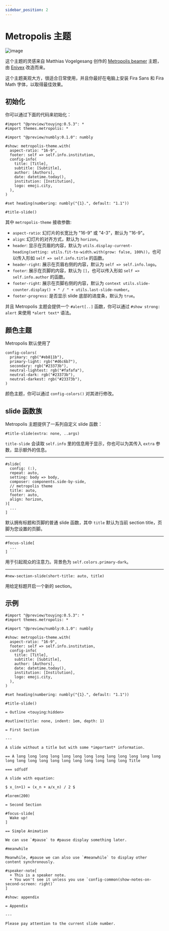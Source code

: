 ```yaml
---
sidebar_position: 2
---
```


# Metropolis 主题

![image](https://github.com/touying-typ/touying/assets/34951714/383ceb22-f696-4450-83a6-c0f17e4597e1)


这个主题的灵感来自 Matthias Vogelgesang 创作的 [Metropolis beamer](https://github.com/matze/mtheme) 主题，由 [Enivex](https://github.com/Enivex) 改造而来。

这个主题美观大方，很适合日常使用，并且你最好在电脑上安装 Fira Sans 和 Fira Math 字体，以取得最佳效果。


## 初始化

你可以通过下面的代码来初始化：

```typst
#import "@preview/touying:0.5.3": *
#import themes.metropolis: *

#import "@preview/numbly:0.1.0": numbly

#show: metropolis-theme.with(
  aspect-ratio: "16-9",
  footer: self => self.info.institution,
  config-info(
    title: [Title],
    subtitle: [Subtitle],
    author: [Authors],
    date: datetime.today(),
    institution: [Institution],
    logo: emoji.city,
  ),
)

#set heading(numbering: numbly("{1}.", default: "1.1"))

#title-slide()
```

其中 `metropolis-theme` 接收参数:

- `aspect-ratio`: 幻灯片的长宽比为 "16-9" 或 "4-3"，默认为 "16-9"。
- `align`: 幻灯片的对齐方式，默认为 `horizon`。
- `header`: 显示在页眉的内容，默认为 `utils.display-current-heading(setting: utils.fit-to-width.with(grow: false, 100%))`，也可以传入形如 `self => self.info.title` 的函数。
- `header-right`: 展示在页眉右侧的内容，默认为 `self => self.info.logo`。
- `footer`: 展示在页脚的内容，默认为 `[]`，也可以传入形如 `self => self.info.author` 的函数。
- `footer-right`: 展示在页脚右侧的内容，默认为 `context utils.slide-counter.display() + " / " + utils.last-slide-number`。
- `footer-progress`: 是否显示 slide 底部的进度条，默认为 `true`。

并且 Metropolis 主题会提供一个 `#alert[..]` 函数，你可以通过 `#show strong: alert` 来使用 `*alert text*` 语法。

## 颜色主题

Metropolis 默认使用了

```typc
config-colors(
  primary: rgb("#eb811b"),
  primary-light: rgb("#d6c6b7"),
  secondary: rgb("#23373b"),
  neutral-lightest: rgb("#fafafa"),
  neutral-dark: rgb("#23373b"),
  neutral-darkest: rgb("#23373b"),
)
```

颜色主题，你可以通过 `config-colors()` 对其进行修改。

## slide 函数族

Metropolis 主题提供了一系列自定义 slide 函数：

```typst
#title-slide(extra: none, ..args)
```

`title-slide` 会读取 `self.info` 里的信息用于显示，你也可以为其传入 `extra` 参数，显示额外的信息。

---

```typst
#slide(
  config: (:),
  repeat: auto,
  setting: body => body,
  composer: components.side-by-side,
  // metropolis theme
  title: auto,
  footer: auto,
  align: horizon,
)[
  ...
]
```
默认拥有标题和页脚的普通 slide 函数，其中 `title` 默认为当前 section title，页脚为您设置的页脚。

---

```typst
#focus-slide[
  ...
]
```
用于引起观众的注意力。背景色为 `self.colors.primary-dark`。

---

```typst
#new-section-slide(short-title: auto, title)
```
用给定标题开启一个新的 section。


## 示例

```typst
#import "@preview/touying:0.5.3": *
#import themes.metropolis: *

#import "@preview/numbly:0.1.0": numbly

#show: metropolis-theme.with(
  aspect-ratio: "16-9",
  footer: self => self.info.institution,
  config-info(
    title: [Title],
    subtitle: [Subtitle],
    author: [Authors],
    date: datetime.today(),
    institution: [Institution],
    logo: emoji.city,
  ),
)

#set heading(numbering: numbly("{1}.", default: "1.1"))

#title-slide()

= Outline <touying:hidden>

#outline(title: none, indent: 1em, depth: 1)

= First Section

---

A slide without a title but with some *important* information.

== A long long long long long long long long long long long long long long long long long long long long long long long long Title

=== sdfsdf

A slide with equation:

$ x_(n+1) = (x_n + a/x_n) / 2 $

#lorem(200)

= Second Section

#focus-slide[
  Wake up!
]

== Simple Animation

We can use `#pause` to #pause display something later.

#meanwhile

Meanwhile, #pause we can also use `#meanwhile` to display other content synchronously.

#speaker-note[
  + This is a speaker note.
  + You won't see it unless you use `config-common(show-notes-on-second-screen: right)`
]

#show: appendix

= Appendix

---

Please pay attention to the current slide number.
```

